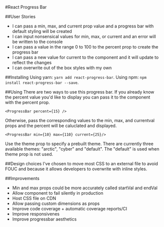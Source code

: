 #React Progress Bar

##User Stories
* I can pass a min, max, and current prop value and a progress bar with default styling will be created
* I can input nonsensical values for min, max, or current and an error will be written to the console
* I can pass a value in the range 0 to 100 to the percent prop to create the progress bar
* I can pass a new value for current to the component and it will update to reflect the changes
* I can overwrite out of the box styles with my own

##Installing
Using yarn: `yarn add react-progress-bar`.
Using npm: `npm install react-progress-bar --save`.

##Using
There are two ways to use this progress bar. If you already know the percent value you'd like to display you can pass it to the component with the percent prop.
```
<ProgressBar percent={15} />
```

Otherwise, pass the corresponding values to the min, max, and currentval props and the percent will be caluclated and displayed.
```
<ProgressBar min={10} max={110} current={25}/>
```

Use the theme prop to specify a prebuilt theme. There are currently three available themes: "arctic", "cyber" and "default". The "default" is used when theme prop is not used.

##Design choices
I've chosen to move most CSS to an external file to avoid FOUC and because it allows developers to overwrite with inline styles.

##Improvements
* Min and max props could be more accurately called startVal and endVal
* Allow component to fail silently in production
* Host CSS file on CDN
* Allow passing custom dimensions as props
* Improve code coverage + automatic coverage reports/CI
* Improve responsivenes
* Improve progressbar aesthetics